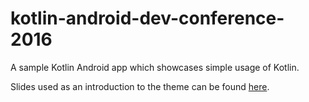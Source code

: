 kotlin-android-dev-conference-2016
======

A sample Kotlin Android app which showcases simple usage of Kotlin. 

Slides used as an introduction to the theme can be found [here](https://speakerdeck.com/fgsguedes/construindo-o-primeiro-app-usando-kotlin).
